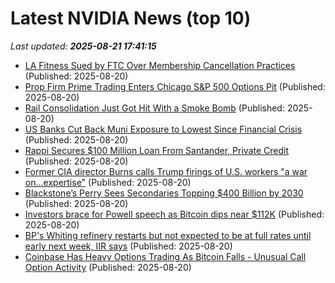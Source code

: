 # Latest NVIDIA News (top 10)
_Last updated: **2025-08-21 17:41:15**_

- [LA Fitness Sued by FTC Over Membership Cancellation Practices](https://biztoc.com/x/f88258503d4e8a8c) (Published: 2025-08-20)
- [Prop Firm Prime Trading Enters Chicago S&P 500 Options Pit](https://biztoc.com/x/431c40fa9d789cec) (Published: 2025-08-20)
- [Rail Consolidation Just Got Hit With a Smoke Bomb](https://biztoc.com/x/0d16107a4a3c6861) (Published: 2025-08-20)
- [US Banks Cut Back Muni Exposure to Lowest Since Financial Crisis](https://biztoc.com/x/089e37b7f6a35360) (Published: 2025-08-20)
- [Rappi Secures $100 Million Loan From Santander, Private Credit](https://biztoc.com/x/adade1a1a8ca0c75) (Published: 2025-08-20)
- [Former CIA director Burns calls Trump firings of U.S. workers "a war on...expertise"](https://biztoc.com/x/e2b7507cb5976126) (Published: 2025-08-20)
- [Blackstone’s Perry Sees Secondaries Topping $400 Billion by 2030](https://biztoc.com/x/ec0a444f56934f90) (Published: 2025-08-20)
- [Investors brace for Powell speech as Bitcoin dips near $112K](https://biztoc.com/x/12b7320f71b25e24) (Published: 2025-08-20)
- [BP's Whiting refinery restarts but not expected to be at full rates until early next week, IIR says](https://biztoc.com/x/4d32caa1dd1f5cee) (Published: 2025-08-20)
- [Coinbase Has Heavy Options Trading As Bitcoin Falls - Unusual Call Option Activity](https://biztoc.com/x/08342711dc0aa637) (Published: 2025-08-20)

